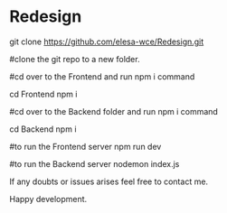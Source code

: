 # Redesign

git clone https://github.com/elesa-wce/Redesign.git

#clone the git repo to a new folder.

#cd over to the Frontend and run npm i command

cd Frontend
npm i

#cd over to the Backend folder and run npm i command

cd Backend
npm i

#to run the Frontend server
npm run dev

#to run the Backend server
nodemon index.js

If any doubts or issues arises feel free to contact me.

Happy development.
